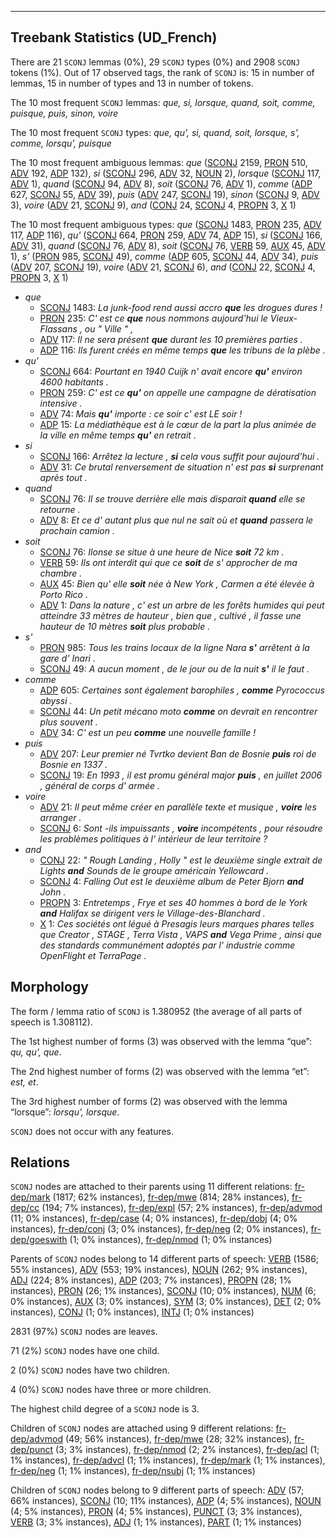

--------------------------------------------------------------------------------

## Treebank Statistics (UD_French)

There are 21 `SCONJ` lemmas (0%), 29 `SCONJ` types (0%) and 2908 `SCONJ` tokens (1%).
Out of 17 observed tags, the rank of `SCONJ` is: 15 in number of lemmas, 15 in number of types and 13 in number of tokens.

The 10 most frequent `SCONJ` lemmas: <em>que, si, lorsque, quand, soit, comme, puisque, puis, sinon, voire</em>

The 10 most frequent `SCONJ` types:  <em>que, qu', si, quand, soit, lorsque, s', comme, lorsqu', puisque</em>

The 10 most frequent ambiguous lemmas: <em>que</em> ([SCONJ]() 2159, [PRON]() 510, [ADV]() 192, [ADP]() 132), <em>si</em> ([SCONJ]() 296, [ADV]() 32, [NOUN]() 2), <em>lorsque</em> ([SCONJ]() 117, [ADV]() 1), <em>quand</em> ([SCONJ]() 94, [ADV]() 8), <em>soit</em> ([SCONJ]() 76, [ADV]() 1), <em>comme</em> ([ADP]() 627, [SCONJ]() 55, [ADV]() 39), <em>puis</em> ([ADV]() 247, [SCONJ]() 19), <em>sinon</em> ([SCONJ]() 9, [ADV]() 3), <em>voire</em> ([ADV]() 21, [SCONJ]() 9), <em>and</em> ([CONJ]() 24, [SCONJ]() 4, [PROPN]() 3, [X]() 1)

The 10 most frequent ambiguous types:  <em>que</em> ([SCONJ]() 1483, [PRON]() 235, [ADV]() 117, [ADP]() 116), <em>qu'</em> ([SCONJ]() 664, [PRON]() 259, [ADV]() 74, [ADP]() 15), <em>si</em> ([SCONJ]() 166, [ADV]() 31), <em>quand</em> ([SCONJ]() 76, [ADV]() 8), <em>soit</em> ([SCONJ]() 76, [VERB]() 59, [AUX]() 45, [ADV]() 1), <em>s'</em> ([PRON]() 985, [SCONJ]() 49), <em>comme</em> ([ADP]() 605, [SCONJ]() 44, [ADV]() 34), <em>puis</em> ([ADV]() 207, [SCONJ]() 19), <em>voire</em> ([ADV]() 21, [SCONJ]() 6), <em>and</em> ([CONJ]() 22, [SCONJ]() 4, [PROPN]() 3, [X]() 1)


* <em>que</em>
  * [SCONJ]() 1483: <em>La junk-food rend aussi accro <b>que</b> les drogues dures !</em>
  * [PRON]() 235: <em>C' est ce <b>que</b> nous nommons aujourd'hui le Vieux-Flassans , ou " Ville " ,</em>
  * [ADV]() 117: <em>Il ne sera présent <b>que</b> durant les 10 premières parties .</em>
  * [ADP]() 116: <em>Ils furent créés en même temps <b>que</b> les tribuns de la plèbe .</em>
* <em>qu'</em>
  * [SCONJ]() 664: <em>Pourtant en 1940 Cuijk n' avait encore <b>qu'</b> environ 4600 habitants .</em>
  * [PRON]() 259: <em>C' est ce <b>qu'</b> on appelle une campagne de dératisation intensive .</em>
  * [ADV]() 74: <em>Mais <b>qu'</b> importe : ce soir c' est LE soir !</em>
  * [ADP]() 15: <em>La médiathèque est à le cœur de la part la plus animée de la ville en même temps <b>qu'</b> en retrait .</em>
* <em>si</em>
  * [SCONJ]() 166: <em>Arrêtez la lecture , <b>si</b> cela vous suffit pour aujourd'hui .</em>
  * [ADV]() 31: <em>Ce brutal renversement de situation n' est pas <b>si</b> surprenant après tout .</em>
* <em>quand</em>
  * [SCONJ]() 76: <em>Il se trouve derrière elle mais disparait <b>quand</b> elle se retourne .</em>
  * [ADV]() 8: <em>Et ce d' autant plus que nul ne sait où et <b>quand</b> passera le prochain camion .</em>
* <em>soit</em>
  * [SCONJ]() 76: <em>Ilonse se situe à une heure de Nice <b>soit</b> 72 km .</em>
  * [VERB]() 59: <em>Ils ont interdit qui que ce <b>soit</b> de s' approcher de ma chambre .</em>
  * [AUX]() 45: <em>Bien qu' elle <b>soit</b> née à New York , Carmen a été élevée à Porto Rico .</em>
  * [ADV]() 1: <em>Dans la nature , c' est un arbre de les forêts humides qui peut atteindre 33 mètres de hauteur , bien que , cultivé , il fasse une hauteur de 10 mètres <b>soit</b> plus probable .</em>
* <em>s'</em>
  * [PRON]() 985: <em>Tous les trains locaux de la ligne Nara <b>s'</b> arrêtent à la gare d' Inari .</em>
  * [SCONJ]() 49: <em>A aucun moment , de le jour ou de la nuit <b>s'</b> il le faut .</em>
* <em>comme</em>
  * [ADP]() 605: <em>Certaines sont également barophiles , <b>comme</b> Pyrococcus abyssi .</em>
  * [SCONJ]() 44: <em>Un petit mécano moto <b>comme</b> on devrait en rencontrer plus souvent .</em>
  * [ADV]() 34: <em>C' est un peu <b>comme</b> une nouvelle famille !</em>
* <em>puis</em>
  * [ADV]() 207: <em>Leur premier né Tvrtko devient Ban de Bosnie <b>puis</b> roi de Bosnie en 1337 .</em>
  * [SCONJ]() 19: <em>En 1993 , il est promu général major <b>puis</b> , en juillet 2006 , général de corps d' armée .</em>
* <em>voire</em>
  * [ADV]() 21: <em>Il peut même créer en parallèle texte et musique , <b>voire</b> les arranger .</em>
  * [SCONJ]() 6: <em>Sont -ils impuissants , <b>voire</b> incompétents , pour résoudre les problèmes politiques à l' intérieur de leur territoire ?</em>
* <em>and</em>
  * [CONJ]() 22: <em>" Rough Landing , Holly " est le deuxième single extrait de Lights <b>and</b> Sounds de le groupe américain Yellowcard .</em>
  * [SCONJ]() 4: <em>Falling Out est le deuxième album de Peter Bjorn <b>and</b> John .</em>
  * [PROPN]() 3: <em>Entretemps , Frye et ses 40 hommes à bord de le York <b>and</b> Halifax se dirigent vers le Village-des-Blanchard .</em>
  * [X]() 1: <em>Ces sociétés ont légué à Presagis leurs marques phares telles que Creator , STAGE , Terra Vista , VAPS <b>and</b> Vega Prime , ainsi que des standards communément adoptés par l' industrie comme OpenFlight et TerraPage .</em>

## Morphology

The form / lemma ratio of `SCONJ` is 1.380952 (the average of all parts of speech is 1.308112).

The 1st highest number of forms (3) was observed with the lemma “que”: <em>qu, qu', que</em>.

The 2nd highest number of forms (2) was observed with the lemma “et”: <em>est, et</em>.

The 3rd highest number of forms (2) was observed with the lemma “lorsque”: <em>lorsqu', lorsque</em>.

`SCONJ` does not occur with any features.


## Relations

`SCONJ` nodes are attached to their parents using 11 different relations: [fr-dep/mark]() (1817; 62% instances), [fr-dep/mwe]() (814; 28% instances), [fr-dep/cc]() (194; 7% instances), [fr-dep/expl]() (57; 2% instances), [fr-dep/advmod]() (11; 0% instances), [fr-dep/case]() (4; 0% instances), [fr-dep/dobj]() (4; 0% instances), [fr-dep/conj]() (3; 0% instances), [fr-dep/neg]() (2; 0% instances), [fr-dep/goeswith]() (1; 0% instances), [fr-dep/nmod]() (1; 0% instances)

Parents of `SCONJ` nodes belong to 14 different parts of speech: [VERB]() (1586; 55% instances), [ADV]() (553; 19% instances), [NOUN]() (262; 9% instances), [ADJ]() (224; 8% instances), [ADP]() (203; 7% instances), [PROPN]() (28; 1% instances), [PRON]() (26; 1% instances), [SCONJ]() (10; 0% instances), [NUM]() (6; 0% instances), [AUX]() (3; 0% instances), [SYM]() (3; 0% instances), [DET]() (2; 0% instances), [CONJ]() (1; 0% instances), [INTJ]() (1; 0% instances)

2831 (97%) `SCONJ` nodes are leaves.

71 (2%) `SCONJ` nodes have one child.

2 (0%) `SCONJ` nodes have two children.

4 (0%) `SCONJ` nodes have three or more children.

The highest child degree of a `SCONJ` node is 3.

Children of `SCONJ` nodes are attached using 9 different relations: [fr-dep/advmod]() (49; 56% instances), [fr-dep/mwe]() (28; 32% instances), [fr-dep/punct]() (3; 3% instances), [fr-dep/nmod]() (2; 2% instances), [fr-dep/acl]() (1; 1% instances), [fr-dep/advcl]() (1; 1% instances), [fr-dep/mark]() (1; 1% instances), [fr-dep/neg]() (1; 1% instances), [fr-dep/nsubj]() (1; 1% instances)

Children of `SCONJ` nodes belong to 9 different parts of speech: [ADV]() (57; 66% instances), [SCONJ]() (10; 11% instances), [ADP]() (4; 5% instances), [NOUN]() (4; 5% instances), [PRON]() (4; 5% instances), [PUNCT]() (3; 3% instances), [VERB]() (3; 3% instances), [ADJ]() (1; 1% instances), [PART]() (1; 1% instances)

